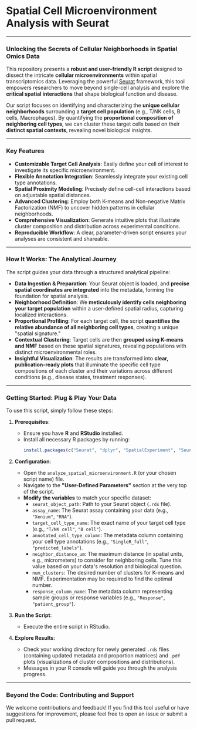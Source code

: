 # Spatial Cell Microenvironment Analysis with Seurat

---

### **Unlocking the Secrets of Cellular Neighborhoods in Spatial Omics Data**

This repository presents a **robust and user-friendly R script** designed to dissect the intricate **cellular microenvironments** within spatial transcriptomics data. Leveraging the powerful [Seurat](https://satijalab.org/seurat/) framework, this tool empowers researchers to move beyond single-cell analysis and explore the **critical spatial interactions** that shape biological function and disease.

Our script focuses on identifying and characterizing the **unique cellular neighborhoods** surrounding a **target cell population** (e.g., T/NK cells, B cells, Macrophages). By quantifying the **proportional composition of neighboring cell types**, we can cluster these target cells based on their **distinct spatial contexts**, revealing novel biological insights.

---

### **Key Features**

* **Customizable Target Cell Analysis**: Easily define your cell of interest to investigate its specific microenvironment.
* **Flexible Annotation Integration**: Seamlessly integrate your existing cell type annotations.
* **Spatial Proximity Modeling**: Precisely define cell-cell interactions based on adjustable spatial distances.
* **Advanced Clustering**: Employ both K-means and Non-negative Matrix Factorization (NMF) to uncover hidden patterns in cellular neighborhoods.
* **Comprehensive Visualization**: Generate intuitive plots that illustrate cluster composition and distribution across experimental conditions.
* **Reproducible Workflow**: A clear, parameter-driven script ensures your analyses are consistent and shareable.

---

### **How It Works: The Analytical Journey**

The script guides your data through a structured analytical pipeline:

* **Data Ingestion & Preparation**: Your Seurat object is loaded, and **precise spatial coordinates are integrated** into the metadata, forming the foundation for spatial analysis.
* **Neighborhood Definition**: We **meticulously identify cells neighboring your target population** within a user-defined spatial radius, capturing localized interactions.
* **Proportional Profiling**: For each target cell, the script **quantifies the relative abundance of all neighboring cell types**, creating a unique "spatial signature."
* **Contextual Clustering**: Target cells are then **grouped using K-means and NMF** based on these spatial signatures, revealing populations with distinct microenvironmental roles.
* **Insightful Visualization**: The results are transformed into **clear, publication-ready plots** that illuminate the specific cell type compositions of each cluster and their variations across different conditions (e.g., disease states, treatment responses).

---

### **Getting Started: Plug & Play Your Data**

To use this script, simply follow these steps:

1.  **Prerequisites**:
    * Ensure you have **R** and **RStudio** installed.
    * Install all necessary R packages by running:
        ```R
        install.packages(c("Seurat", "dplyr", "SpatialExperiment", "SeuratObject", "sp", "spdep", "STutility", "tidyr", "ggplot2", "NMF", "RColorBrewer", "ggpubr"))
        ```

2.  **Configuration**:
    * Open the `analyze_spatial_microenvironment.R` (or your chosen script name) file.
    * Navigate to the **"User-Defined Parameters"** section at the very top of the script.
    * **Modify the variables** to match your specific dataset:
        * `seurat_object_path`: Path to your Seurat object (`.rds` file).
        * `assay_name`: The Seurat assay containing your data (e.g., `"Xenium"`, `"RNA"`).
        * `target_cell_type_name`: The exact name of your target cell type (e.g., `"T/NK cell"`, `"B cell"`).
        * `annotated_cell_type_column`: The metadata column containing your cell type annotations (e.g., `"SingleR_full"`, `"predicted_labels"`).
        * `neighbor_distance_um`: The maximum distance (in spatial units, e.g., micrometers) to consider for neighboring cells. Tune this value based on your data's resolution and biological question.
        * `num_clusters`: The desired number of clusters for K-means and NMF. Experimentation may be required to find the optimal number.
        * `response_column_name`: The metadata column representing sample groups or response variables (e.g., `"Response"`, `"patient_group"`).

3.  **Run the Script**:
    * Execute the entire script in RStudio.

4.  **Explore Results**:
    * Check your working directory for newly generated `.rds` files (containing updated metadata and proportion matrices) and `.pdf` plots (visualizations of cluster compositions and distributions).
    * Messages in your R console will guide you through the analysis progress.

---

### **Beyond the Code: Contributing and Support**

We welcome contributions and feedback! If you find this tool useful or have suggestions for improvement, please feel free to open an issue or submit a pull request.



